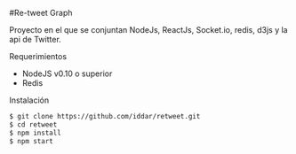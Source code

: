 #Re-tweet Graph

Proyecto en el que se conjuntan NodeJs, ReactJs, Socket.io, redis, d3js y la api de Twitter.

Requerimientos

 - NodeJS v0.10 o superior
 - Redis
 
 Instalación

```sh
$ git clone https://github.com/iddar/retweet.git
$ cd retweet
$ npm install
$ npm start
```
 